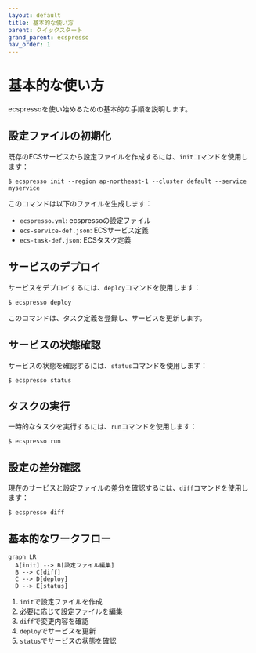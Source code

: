 ```yaml
---
layout: default
title: 基本的な使い方
parent: クイックスタート
grand_parent: ecspresso
nav_order: 1
---
```


# 基本的な使い方

ecspressoを使い始めるための基本的な手順を説明します。

## 設定ファイルの初期化

既存のECSサービスから設定ファイルを作成するには、`init`コマンドを使用します：

```console
$ ecspresso init --region ap-northeast-1 --cluster default --service myservice
```

このコマンドは以下のファイルを生成します：
- `ecspresso.yml`: ecspressoの設定ファイル
- `ecs-service-def.json`: ECSサービス定義
- `ecs-task-def.json`: ECSタスク定義

## サービスのデプロイ

サービスをデプロイするには、`deploy`コマンドを使用します：

```console
$ ecspresso deploy
```

このコマンドは、タスク定義を登録し、サービスを更新します。

## サービスの状態確認

サービスの状態を確認するには、`status`コマンドを使用します：

```console
$ ecspresso status
```

## タスクの実行

一時的なタスクを実行するには、`run`コマンドを使用します：

```console
$ ecspresso run
```

## 設定の差分確認

現在のサービスと設定ファイルの差分を確認するには、`diff`コマンドを使用します：

```console
$ ecspresso diff
```

## 基本的なワークフロー

```mermaid
graph LR
  A[init] --> B[設定ファイル編集]
  B --> C[diff]
  C --> D[deploy]
  D --> E[status]
```

1. `init`で設定ファイルを作成
2. 必要に応じて設定ファイルを編集
3. `diff`で変更内容を確認
4. `deploy`でサービスを更新
5. `status`でサービスの状態を確認
